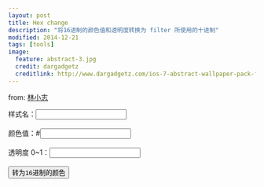 ```yaml
---
layout: post
title: Hex change
description: "将16进制的颜色值和透明度转换为 filter 所使用的十进制"
modified: 2014-12-21
tags: [tools]
image:
  feature: abstract-3.jpg
  credit: dargadgetz
  creditlink: http://www.dargadgetz.com/ios-7-abstract-wallpaper-pack-for-iphone-5-and-ipod-touch-retina/
---
```


<div class="wrap">
  <p>from: <a href="http://www.linxz.de/">林小志</a></p>
	<div><label for="class-name">样式名：</label><input type="text" value="" id="class-name"  /></div>
	<br/>
	<div><label for="color_value">颜色值：#</label><input type="text" value="" id="color_value" maxlength="6" /></div>
	<br/>
	<div><label for="original">透明度 0~1：</label><input type="input" id="original" /></div>
	<br/>
	<button type="button" onclick="change_10_to_16()" class="btn btn-success">转为16进制的颜色</button>
	<br />
	<div id="alpha_style"></div>
</div>

<script type="text/javascript">
  var oOriginal = document.getElementById("original");
  var co_value = document.getElementById("color_value");
  var css_cont = document.getElementById("alpha_style");
  var warn_tip = document.getElementById("tip");
  var warn_tip_a = document.getElementById("tip_alphe");
  var classVal = document.getElementById("class-name");

  function change_10_to_16() {
      var pattern = /^[0-9a-fA-F]{6}$/;
      var pattern_3 = /^[0-9a-fA-F]{3}$/;
      var co = co_value.value;
      var num = Math.floor((Math.floor(oOriginal.value * 100) / 100) * 255);
      var num_10 = (Math.floor(oOriginal.value * 100) / 100);
      var num_change = num.toString(16);
      var txt = '';
      num = parseInt(num);
      if (co.match(pattern) == null) {
          if (co.length == 3) {
              if (co.match(pattern_3) == null) {
                  warn_tip.innerHTML = "十六进制是从【0】到【9】以及【a】到【f】组合而成的，再来一次吧！\n如果是十六进制的缩写，是前后相邻的字母可简写成为一个，例如【#FF000FF】可转为【#F0F】\n请检查你的颜色值是否为【三位】或者符合【十六进制的组合方式】。";
              } else {
                  if (oOriginal.value >= 0 && oOriginal.value <= 1) {
                      if (num_change.length == 1) {
                          num_change = "0" + num_change;
                      }
                      var co_a = co.substring(0, 1);
                      var co_b = co.substring(1, 2);
                      var co_c = co.substring(2, 3);
                      var co_a2 = co_a + co_a;
                      var co_b2 = co_b + co_b;
                      var co_c2 = co_c + co_c;
                      co = co_a2 + co_b2 + co_c2;
                      var outText="";
              if(classVal.value==""){
                  outText="filter:progid:DXImageTransform.Microsoft.gradient(enabled='true',startColorstr='#" + num_change.toUpperCase() + co.toUpperCase() + "', endColorstr='#" + num_change.toUpperCase() + co.toUpperCase() + "');background:rgba(" + parseInt(co_a2, 16) + "," + parseInt(co_b2, 16) + "," + parseInt(co_c2, 16) + "," + num_10 + ");";
              }else{
                outText=classVal.value+"{filter:progid:DXImageTransform.Microsoft.gradient(enabled='true',startColorstr='#" + num_change.toUpperCase() + co.toUpperCase() + "', endColorstr='#" + num_change.toUpperCase() + co.toUpperCase() + "');background:rgba(" + parseInt(co_a2, 16) + "," + parseInt(co_b2, 16) + "," + parseInt(co_c2, 16) + "," + num_10 + ");}";
                      outText+="<br /> :root "+classVal.value+"{filter:progid:DXImageTransform.Microsoft.gradient(enabled='true',startColorstr='#00" + co.toUpperCase() + "', endColorstr='#00" + co.toUpperCase() + "');}/*for IE9*/";
              outText+="<br />或者ie9的hack使用： <br /> :root "+classVal.value+"{filter:none;}/*for IE9*/";
              }
                      css_cont.innerHTML = outText;
                      /*temp_cont = css_cont.value;
                      txt += css_cont.innerHTML;
                      if (css_cont.value == "" || css_cont.value != txt) {
                          css_cont.value = txt;
                      }*/
                  } else {
                      warn_tip_a.style.display = "block";
                      warn_tip_a.innerHTML = "透明度的值在【0】到【1】之间。";
                  }
              }
          } else {
              warn_tip.style.display = "block";
              warn_tip.innerHTML = "十六进制是从【0】到【9】以及【a】到【f】组合而成的，再来一次吧！\n如果是十六进制的缩写，是前后相邻的字母可简写成为一个，例如【#FF000FF】可转为【#F0F】\n请检查你的颜色值是否为【三位】或者符合【十六进制的组合方式】。";
          }
      } else {
          if (oOriginal.value >= 0 && oOriginal.value <= 1) {
              if (num_change.length == 1) {
                  num_change = "0" + String(num_change);
              }
              var co_a = co.substring(0, 2);
              var co_b = co.substring(2, 4);
              var co_c = co.substring(4, 6);
              var outText="";
              if(classVal.value==""){
                  outText="filter:progid:DXImageTransform.Microsoft.gradient(enabled='true',startColorstr='#" + num_change.toUpperCase() + co.toUpperCase() + "', endColorstr='#" + num_change.toUpperCase() + co.toUpperCase() + "');background:rgba(" + parseInt(co_a, 16) + "," + parseInt(co_b, 16) + "," + parseInt(co_c, 16) + "," + num_10 + ");";
              }else{
                outText=classVal.value+"{filter:progid:DXImageTransform.Microsoft.gradient(enabled='true',startColorstr='#" + num_change.toUpperCase() + co.toUpperCase() + "', endColorstr='#" + num_change.toUpperCase() + co.toUpperCase() + "');background:rgba(" + parseInt(co_a, 16) + "," + parseInt(co_b, 16) + "," + parseInt(co_c, 16) + "," + num_10 + ");}";

                outText+="<br /> :root "+classVal.value+"{filter:progid:DXImageTransform.Microsoft.gradient(enabled='true',startColorstr='#00" + co.toUpperCase() + "', endColorstr='#00" + co.toUpperCase() + "');}/*for IE9*/";
                  outText+="<br />或者ie9的hack使用： <br /> :root "+classVal.value+"{filter:none;}/*for IE9*/";
              }
              css_cont.innerHTML = outText;
              //css_cont.innerHTML = "filter:progid:DXImageTransform.Microsoft.gradient(enabled='true',startColorstr='#" + num_change.toUpperCase() + co.toUpperCase() + "', endColorstr='#" + num_change.toUpperCase() + co.toUpperCase() + "');background:rgba(" + parseInt(co_a, 16) + "," + parseInt(co_b, 16) + "," + parseInt(co_c, 16) + "," + num_10 + ");";
              temp_cont = css_cont.value;
              txt += css_cont.innerHTML;
              if (css_cont.value == "" || css_cont.value != txt) {
                  css_cont.value = txt;
              }
          } else {
              warn_tip_a.style.display = "block";
              warn_tip_a.innerHTML = "透明度的值在【0】到【1】之间。";
          }
      }
  }
</script>